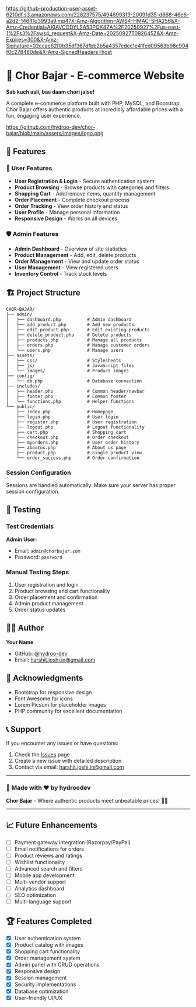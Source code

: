 https://github-production-user-asset-6210df.s3.amazonaws.com/228237575/494699319-20091d35-d868-46e6-a2d2-14641d3993a9.mp4?X-Amz-Algorithm=AWS4-HMAC-SHA256&X-Amz-Credential=AKIAVCODYLSA53PQK4ZA%2F20250927%2Fus-east-1%2Fs3%2Faws4_request&X-Amz-Date=20250927T082645Z&X-Amz-Expires=300&X-Amz-Signature=02ccae62f0b35df367dfbb2b5a4357edec1e41fcd09563b98c994f0c278480de&X-Amz-SignedHeaders=host



# 🥷 Chor Bajar - E-commerce Website

**Sab kuch asli, bas daam chori jaise!**

A complete e-commerce platform built with PHP, MySQL, and Bootstrap. Chor Bajar offers authentic products at incredibly affordable prices with a fun, engaging user experience.

https://github.com/hydroo-dev/chor-bajar/blob/main/assets/images/logo.png

## 🎯 Features

### 👥 User Features
- **User Registration & Login** - Secure authentication system
- **Product Browsing** - Browse products with categories and filters
- **Shopping Cart** - Add/remove items, quantity management
- **Order Placement** - Complete checkout process
- **Order Tracking** - View order history and status
- **User Profile** - Manage personal information
- **Responsive Design** - Works on all devices

### 🛡️ Admin Features
- **Admin Dashboard** - Overview of site statistics
- **Product Management** - Add, edit, delete products
- **Order Management** - View and update order status
- **User Management** - View registered users
- **Inventory Control** - Track stock levels

## 🏗️ Project Structure

```
CHOR-BAJAR/
├── admin/
│   ├── dashboard.php          # Admin dashboard
│   ├── add_product.php        # Add new products
│   ├── edit_product.php       # Edit existing products
│   ├── delete_product.php     # Delete products
│   ├── products.php           # Manage all products
│   ├── orders.php             # Manage customer orders
│   └── users.php              # Manage users
├── assets/
│   ├── css/                   # Stylesheets
│   ├── js/                    # JavaScript files
│   └── images/                # Product images
├── config/
│   └── db.php                 # Database connection
├── includes/
│   ├── header.php             # Common header/navbar
│   ├── footer.php             # Common footer
│   └── functions.php          # Helper functions
└── public/
    ├── index.php              # Homepage
    ├── login.php              # User login
    ├── register.php           # User registration
    ├── logout.php             # Logout functionality
    ├── cart.php               # Shopping cart
    ├── checkout.php           # Order checkout
    ├── myorders.php           # User order history
    ├── aboutus.php            # About us page
    ├── product.php            # Single product view
    └── order_success.php      # Order confirmation
```

### Session Configuration
Sessions are handled automatically. Make sure your server has proper session configuration.

## 🚦 Testing

### Test Credentials

**Admin User:**
- Email: `admin@chorbajar.com`
- Password: `password`

### Manual Testing Steps
1. User registration and login
2. Product browsing and cart functionality
3. Order placement and confirmation
4. Admin product management
5. Order status updates


## 👨‍💻 Author

**Your Name**
- GitHub: [@hydroo-dev](https://github.com/hydroo-dev)
- Email: harshit.joshi.in@gmail.com

## 🙏 Acknowledgments

- Bootstrap for responsive design
- Font Awesome for icons
- Lorem Picsum for placeholder images
- PHP community for excellent documentation

## 📞 Support

If you encounter any issues or have questions:

1. Check the [Issues](https://github.com/yourusername/chor-bajar/issues) page
2. Create a new issue with detailed description
3. Contact via email: harshit.joshi.in@gmail.com

---

### 🎉 Made with ❤️ by hydroodev

**Chor Bajar** - Where authentic products meet unbeatable prices! 🛒✨

---

## 📈 Future Enhancements

- [ ] Payment gateway integration (Razorpay/PayPal)
- [ ] Email notifications for orders
- [ ] Product reviews and ratings
- [ ] Wishlist functionality
- [ ] Advanced search and filters
- [ ] Mobile app development
- [ ] Multi-vendor support
- [ ] Analytics dashboard
- [ ] SEO optimization
- [ ] Multi-language support

## 🏆 Features Completed

- [x] User authentication system
- [x] Product catalog with images
- [x] Shopping cart functionality
- [x] Order management system
- [x] Admin panel with CRUD operations
- [x] Responsive design
- [x] Session management
- [x] Security implementations
- [x] Database optimization
- [x] User-friendly UI/UX